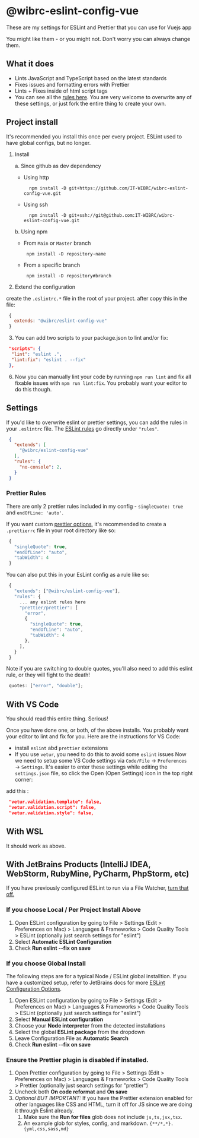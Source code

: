 # @wibrc-eslint-config-vue

These are my settings for ESLint and Prettier that you can use for Vuejs app

You might like them - or you might not. Don't worry you can always change them.

## What it does
- Lints JavaScript and TypeScript based on the latest standards
- Fixes issues and formatting errors with Prettier
- Lints + Fixes inside of html script tags
- You can see all the [rules here](https://github.com/IT-WIBRC/wibrc-eslint-config-vue/blob/master/.eslintrc.js). You are very welcome to overwrite any of these settings, or just fork the entire thing to create your own.

## Project install

It's recommended you install this once per every project. ESLint used to have global configs, but no longer.

   1. Install
    
      a. Since github as dev dependency

        - Using http
          
          ```
            npm install -D git+https://github.com/IT-WIBRC/wibrc-eslint-config-vue.git
          ```
          
        - Using ssh
          
          ```
            npm install -D git+ssh://git@github.com:IT-WIBRC/wibrc-eslint-config-vue.git
          ```
          
        b. Using npm
        
         - From `Main` or `Master` branch
          
           ```
            npm install -D repository-name
           ```
         - From a specific branch
            
           ```
            npm install -D repository#branch
           ```
      

   2. Extend the configuration

   create the `.eslintrc.*` file in the root of your project. after copy this in the file:

   ```js
    {
      extends: "@wibrc/eslint-config-vue"
    }
   ```
 
   3. You can add two scripts to your package.json to lint and/or fix:

   ```json
    "scripts": {
     "lint": "eslint .",
     "lint:fix": "eslint . --fix"
    },
   ```
    
   6. Now you can manually lint your code by running `npm run lint` and fix all fixable issues with `npm run lint:fix`. You probably want your editor to do this though.

   ## Settings

   If you'd like to overwrite eslint or prettier settings, you can add the rules in your `.eslintrc` file. The [ESLint rules](https://eslint.org/docs/rules/) go directly under `"rules"`.

   ```json
    {
      "extends": [
        "@wibrc/eslint-config-vue"
      ],
      "rules": {
        "no-console": 2,
      }
    }
   ```

   ### Prettier Rules

   There are only 2 prettier rules included in my config - `singleQuote: true` and `endOfLine: 'auto'`.

   If you want custom [prettier options](https://prettier.io/docs/en/options.html), it's recommended to create a `.prettierrc` file in your root directory like so:

   ```js
    {
      "singleQuote": true,
      "endOfLine": "auto",
      "tabWidth": 4
    }
   ```

   You can also put this in your EsLint config as a rule like so:

   ```js
    {
      "extends": ["@wibrc/eslint-config-vue"],
      "rules": {
        ... any eslint rules here
        "prettier/prettier": [
          "error",
          {
            "singleQuote": true,
            "endOfLine": "auto",
            "tabWidth": 4
          },
        ],
      }
    }
   ```

   Note if you are switching to double quotes, you'll also need to add this eslint rule, or they will fight to the death!

   ```js
    quotes: ["error", "double"];
   ```

   ## With VS Code
    
   You should read this entire thing. Serious!

   Once you have done one, or both, of the above installs. You probably want your editor to lint and fix for you. Here are the instructions for VS Code:
    
   - install `eslint` abd `prettier` extensions
   - If you use `vetur`, you need to do this to avoid some `eslint` issues
    Now we need to setup some VS Code settings via `Code/File` → `Preferences` → `Settings`. It's easier to enter these settings while editing the `settings.json` file, so click the Open (Open Settings) icon in the top right corner:

   add this : 
     
   ```json
    "vetur.validation.template": false,
    "vetur.validation.script": false,
    "vetur.validation.style": false,   
   ```
    
## With WSL

  It should work as above.

  ## With JetBrains Products (IntelliJ IDEA, WebStorm, RubyMine, PyCharm, PhpStorm, etc)

  If you have previously configured ESLint to run via a File Watcher, [turn that off.](https://www.jetbrains.com/help/idea/using-file-watchers.html#enableFileWatcher)

  ### If you choose Local / Per Project Install Above

  1. Open ESLint configuration by going to File > Settings (Edit > Preferences on Mac) > Languages & Frameworks > Code Quality Tools > ESLint (optionally just search settings for "eslint")
  1. Select **Automatic ESLint Configuration**
  1. Check **Run eslint --fix on save**

  ### If you choose Global Install

  The following steps are for a typical Node / ESLint global installtion. If you have a customized setup, refer to JetBrains docs for more [ESLint Configuration Options](https://www.jetbrains.com/help/webstorm/eslint.html#ws_js_eslint_manual_configuration).

  1. Open ESLint configuration by going to File > Settings (Edit > Preferences on Mac) > Languages & Frameworks > Code Quality Tools > ESLint (optionally just search settings for "eslint")
  1. Select **Manual ESLint configuration**
  1. Choose your **Node interpreter** from the detected installations
  1. Select the global **ESLint package** from the dropdown
  1. Leave Configuration File as **Automatic Search**
  1. Check **Run eslint --fix on save**

  ### Ensure the Prettier plugin is disabled if installed.

  1. Open Prettier configuration by going to File > Settings (Edit > Preferences on Mac) > Languages & Frameworks > Code Quality Tools > Prettier (optionally just search settings for "prettier")
  1. Uncheck both **On code reformat** and **On save**
  1. _Optional BUT IMPORTANT:_ If you have the Prettier extension enabled for other languages like CSS and HTML, turn it off for JS since we are doing it through Eslint already.
     1. Make sure the **Run for files** glob does not include `js,ts,jsx,tsx`.
     2. An example glob for styles, config, and markdown. `{**/*,*}.{yml,css,sass,md}`
